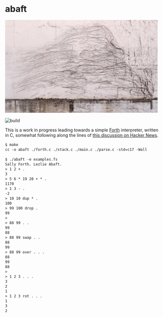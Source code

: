 # abaft

<img src="/abaft.jpg" width="500">

![build](https://github.com/eigenhombre/abaft/actions/workflows/build.yml/badge.svg)

This is a work in progress leading towards a simple
[Forth](https://en.wikipedia.org/wiki/Forth_(programming_language))
interpreter, written in C, somewhat following along the lines of [this
discussion on Hacker
News](https://news.ycombinator.com/item?id=13082825).

<!-- The following examples are autogenerated, do not change by hand! -->
<!-- BEGIN EXAMPLES -->

    
    $ make
    cc -o abaft ./forth.c ./stack.c ./main.c ./parse.c -std=c17 -Wall
    
    $ ./abaft -e examples.fs
    Sally Forth. Lezlie Abaft.
    > 1 2 + .
    3
    > 5 6 * 19 20 + * .
    1170
    > 1 3 - .
    -2
    > 10 10 dup * .
    100
    > 99 100 drop .
    99
    >
    > 88 99 . .
    99
    88
    > 88 99 swap . .
    88
    99
    > 88 99 over . . .
    88
    99
    88
    >
    > 1 2 3 . . .
    3
    2
    1
    > 1 2 3 rot . . .
    1
    3
    2
    
    
    
<!-- END EXAMPLES -->
